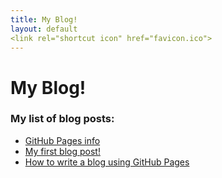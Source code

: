 ```yaml
---
title: My Blog!
layout: default
<link rel="shortcut icon" href="favicon.ico">
---
```


# My Blog!


### My list of blog posts:

* [GitHub Pages info](/BlogPosts/001/index.md)
* [My first blog post!](/BlogPosts/002/index.md)
* [How to write a blog using GitHub Pages](/BlogPosts/003/index.md)
